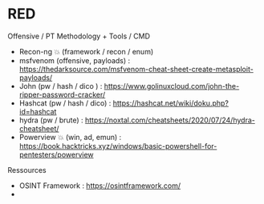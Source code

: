 # RED
Offensive / PT Methodology + Tools / CMD

 - Recon-ng 💥 (framework / recon / enum)
 - msfvenom (offensive, payloads) : https://thedarksource.com/msfvenom-cheat-sheet-create-metasploit-payloads/
 - John (pw / hash / dico ) : https://www.golinuxcloud.com/john-the-ripper-password-cracker/
 - Hashcat (pw / hash / dico) : https://hashcat.net/wiki/doku.php?id=hashcat
 - hydra (pw / brute) : https://noxtal.com/cheatsheets/2020/07/24/hydra-cheatsheet/
 - Powerview 💥 (win, ad, emun) : https://book.hacktricks.xyz/windows/basic-powershell-for-pentesters/powerview

Ressources
 - OSINT Framework : https://osintframework.com/
 - 
